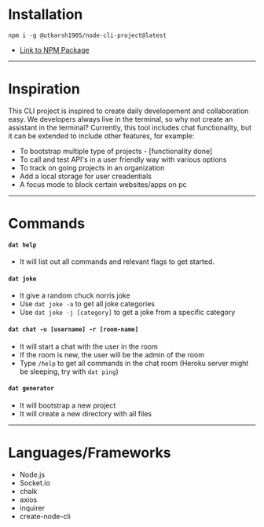 # Installation

```
npm i -g @utkarsh1905/node-cli-project@latest

```
- [Link to NPM Package](https://www.npmjs.com/package/@utkarsh1905/node-cli-project)
---

# Inspiration

This CLI project is inspired to create daily developement and collaboration easy. We developers always live in the terminal, so why not create an assistant in the terminal?
Currently, this tool includes chat functionality, but it can be extended to include other features, for example:

- To bootstrap multiple type of projects - [functionality done]
- To call and test API's in a user friendly way with various options
- To track on going projects in an organization
- Add a local storage for user creadentials
- A focus mode to block certain websites/apps on pc

---
 # Commands

#### `dat help`
- It will list out all commands and relevant flags to get started.

 #### `dat joke`
 - It give a random chuck norris joke
 - Use `dat joke -a` to get all joke categories
 - Use `dat joke -j [category]` to get a joke from a specific category

 #### `dat chat -u [username] -r [room-name]`
 - It will start a chat with the user <username> in the room <room-name>
 - If the room is new, the user will be the admin of the room
 - Type `/help` to get all commands in the chat room
 (Heroku server might be sleeping, try with `dat ping`)

#### `dat generator`
 - It will bootstrap a new project 
 - It will create a new directory with all files

 ---

 # Languages/Frameworks
 - Node.js
 - Socket.io
 - chalk
 - axios
 - inquirer
 - create-node-cli